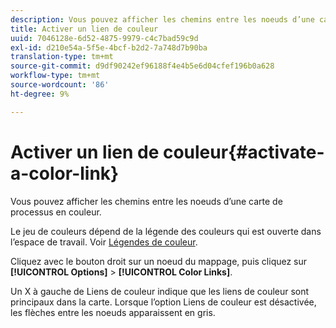 ```yaml
---
description: Vous pouvez afficher les chemins entre les noeuds d’une carte de processus en couleur.
title: Activer un lien de couleur
uuid: 7046128e-6d52-4875-9979-c4c7bad59c9d
exl-id: d210e54a-5f5e-4bcf-b2d2-7a748d7b90ba
translation-type: tm+mt
source-git-commit: d9df90242ef96188f4e4b5e6d04cfef196b0a628
workflow-type: tm+mt
source-wordcount: '86'
ht-degree: 9%

---
```


# Activer un lien de couleur{#activate-a-color-link}

Vous pouvez afficher les chemins entre les noeuds d’une carte de processus en couleur.

Le jeu de couleurs dépend de la légende des couleurs qui est ouverte dans l’espace de travail. Voir [Légendes de couleur](../../../../home/c-get-started/c-analysis-vis/c-legends/c-color-leg.md#concept-f84d51dc0d6547f981d0642fc2d01358).

Cliquez avec le bouton droit sur un noeud du mappage, puis cliquez sur **[!UICONTROL Options]** > **[!UICONTROL Color Links]**.

Un X à gauche de Liens de couleur indique que les liens de couleur sont principaux dans la carte. Lorsque l’option Liens de couleur est désactivée, les flèches entre les noeuds apparaissent en gris.

